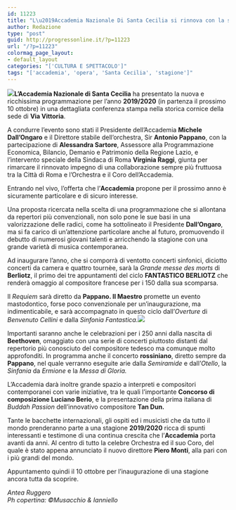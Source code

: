 ```yaml
---
id: 11223
title: "L\u2019Accademia Nazionale Di Santa Cecilia si rinnova con la stagione 2019/2020"
author: Redazione
type: "post"
guid: http://progressonline.it/?p=11223
url: "/?p=11223"
colormag_page_layout:
- default_layout
categories: "['CULTURA E SPETTACOLO']"
tags: "['accademia', 'opera', 'Santa Cecilia', 'stagione']"
---
```


**![](https://progressonline.it/wp-content/uploads/2019/05/59849436_453347722083051_4330641165511557120_n-1024x863.jpg)L’Accademia Nazionale di Santa Cecilia** ha presentato la nuova e ricchissima programmazione per l’anno **2019/2020** (in partenza il prossimo 10 ottobre) in una dettagliata conferenza stampa nella storica cornice della sede di **Via Vittoria**.

A condurre l’evento sono stati il Presidente dell’Accademia **Michele Dall’Ongaro** e il Direttore stabile dell’orchestra, Sir **Antonio Pappano**, con la partecipazione di **Alessandra Sartore**, Assessore alla Programmazione Economica, Bilancio, Demanio e Patrimonio della Regione Lazio, e l’intervento speciale della Sindaca di Roma **Virginia Raggi**, giunta per rimarcare il rinnovato impegno di una collaborazione sempre più fruttuosa tra la Città di Roma e l’Orchestra e il Coro dell’Accademia.

Entrando nel vivo, l’offerta che l’**Accademia** propone per il prossimo anno è sicuramente particolare e di sicuro interesse.

Una proposta ricercata nella scelta di una programmazione che si allontana da repertori più convenzionali, non solo pone le sue basi in una valorizzazione delle radici, come ha sottolineato il Presidente **Dall’Ongaro**, ma si fa carico di un’attenzione particolare anche al futuro, promuovendo il debutto di numerosi giovani talenti e arricchendo la stagione con una grande varietà di musica contemporanea.

Ad inaugurare l’anno, che si comporrà di ventotto concerti sinfonici, diciotto concerti da camera e quattro tournèe, sarà la *Grande messe des morts* di **Berliotz**, il primo dei tre appuntamenti del ciclo **FANTASTICO BERLIOTZ** che renderà omaggio al compositore francese per i 150 dalla sua scomparsa.

Il *Requiem* sarà diretto da **Pappano. Il Maestro** promette un evento mastodontico, forse poco convenzionale per un’inaugurazione, ma indimenticabile, e sarà accompagnato in questo ciclo dall’*Overture* di *Benvenuto Cellini* e dalla *Sinfonia Fantastica.![](https://progressonline.it/wp-content/uploads/2019/05/59807226_2124547554502127_7149008270038925312_n-300x225.jpg)*

Importanti saranno anche le celebrazioni per i 250 anni dalla nascita di **Beethoven**, omaggiato con una serie di concerti piuttosto distanti dal repertorio più conosciuto del compositore tedesco ma comunque molto approfonditi. In programma anche il concerto **rossiniano**, diretto sempre da **Pappano**, nel quale verranno eseguite arie dalla *Semiramide* e dall’*Otello*, la *Sinfania* da *Ermione* e la *Messa di Gloria.*

L’Accademia darà inoltre grande spazio a interpreti e compositori contemporanei con varie iniziative, tra le quali l’importante **Concorso di composizione Luciano Berio**, e la presentazione della prima italiana di *Buddah Passion* dell’innovativo compositore **Tan Dun.**

Tante le bacchette internazionali, gli ospiti ed i musicisti che da tutto il mondo prenderanno parte a una stagione **2019/2020** ricca di spunti interessanti e testimone di una continua crescita che l’**Accademia** porta avanti da anni. Al centro di tutto la celebre Orchestra ed il suo Coro, del quale è stato appena annunciato il nuovo direttore **Piero Monti**, alla pari con i più grandi del mondo.

Appuntamento quindi il 10 ottobre per l’inaugurazione di una stagione ancora tutta da scoprire.

*Antea Ruggero  
Ph copertina: ©Musacchio &amp; Ianniello*
